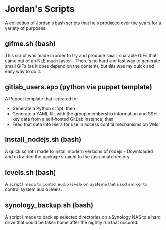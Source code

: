 # Jordan's Scripts
A collection of Jordan's bash scripts that he's produced over the years for a
variety of purposes.

## gifme.sh (bash)
This script was made in order to try and produce small, sharable GIFs that came
out of an NLE much faster - There's no hard and fast way to generate small GIFs
(as it does depend on the content), but this was my quick and easy way to do it.

## gitlab_users.epp (python via puppet template)
A Puppet template that I created to:

* Generate a Python script; then
* Generate a YAML file with the group membership information and SSH key data
from a self-hosted GitLab instance; then
* Feed that data into Hiera for use in access control mechanisms on VMs.

## install_nodejs.sh (bash)
A quick script I made to install modern versions of nodejs - Downloaded and
extracted the package straight to the /usr/local directory.

## levels.sh (bash)
A script I made to control audio levels on systems that used amixer to control
system audio levels.

## synology_backup.sh (bash)
A script I made to back up selected directories on a Synology NAS to a hard
drive that could be taken home after the nightly run that occured.